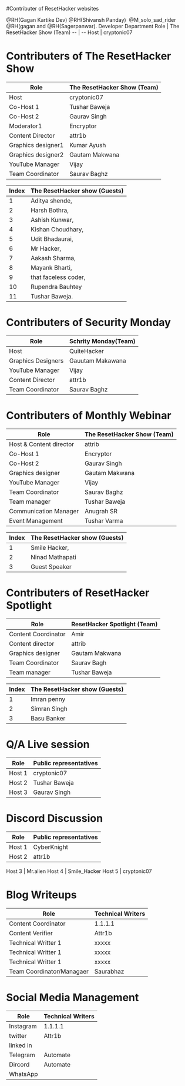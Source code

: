 #Contributer of ResetHacker websites

  @RH(Gagan Kartike Dev)⁩ @⁨RH(Shivansh Panday)⁩ ⁩ @⁨M_solo_sad_rider⁩ @RH(gagan  and @⁨RH(Sagerpanwar)⁩.
Developer Department 
Role | The ResetHacker Show (Team)
-- | --
Host | cryptonic07


# Contributers of The ResetHacker Show

Role | The ResetHacker Show (Team)
-- | --
Host | cryptonic07
Co-Host 1 | Tushar Baweja 
Co-Host 2 | Gaurav Singh
Moderator1 | Encryptor
Content Director | attr1b
Graphics designer1 | Kumar Ayush
Graphics designer2 | Gautam Makwana
YouTube Manager | Vijay
Team Coordinator| Saurav Baghz


Index | The ResetHacker show (Guests)
-- | --
1 | Aditya shende, 
2 | Harsh Bothra, 
3 | Ashish Kunwar, 
4 | Kishan Choudhary, 
5 | Udit Bhadaurai, 
6 | Mr Hacker, 
7 | Aakash Sharma, 
8 | Mayank Bharti, 
9 | that faceless coder, 
10 | Rupendra Bauhtey 
11 | Tushar Baweja.

# Contributers of Security Monday

Role | Schrity Monday(Team)
-- | --
Host | QuiteHacker
Graphics Designers | Gauutam Makawana
YouTube Manager | Vijay
Content Director | attr1b
Team Coordinator| Saurav Baghz


# Contributers of Monthly Webinar 

Role | The ResetHacker Show (Team)
-- | --
Host & Content director | attrib
Co-Host 1 | Encryptor
Co-Host 2 | Gaurav Singh
Graphics designer | Gautam Makwana
YouTube Manager | Vijay
Team Coordinator| Saurav Baghz
Team manager | Tushar Baweja
Communication Manager | Anugrah SR
Event Management| Tushar Varma 


Index | The ResetHacker show (Guests)
-- | --
1 | Smile Hacker, 
2 | Ninad Mathapati 
3 | Guest Speaker


# Contributers of ResetHacker Spotlight 

Role | ResetHacker Spotlight (Team)
-- | --
Content Coordinator| Amir 
Content director | attrib
Graphics designer | Gautam Makwana
Team Coordinator| Saurav Bagh
Team manager | Tushar Baweja

Index | The ResetHacker show (Guests)
-- | --
1 | Imran penny 
2 | Simran Singh
3 | Basu Banker 

# Q/A Live session
Role | Public representatives
-- | --
Host 1 | cryptonic07
Host 2 | Tushar Baweja
Host 3 | Gaurav Singh


# Discord Discussion 
Role | Public representatives
-- | --
Host 1 | CyberKnight
Host 2 | attr1b

Host 3 | Mr.alien
Host 4 | Smile_Hacker
Host 5 | cryptonic07


# Blog Writeups
Role | Technical Writers 
-- | --
Content Coordinator | 1.1.1.1
Content Verifier | Attr1b 
Technical Writter 1 | xxxxx
Technical Writter 1 | xxxxx
Technical Writter 1 | xxxxx
Team Coordinator/Managaer | Saurabhaz


# Social Media Management 
Role | Technical Writers 
-- | --
Instagram | 1.1.1.1
twitter | Attr1b 
linked in |
Telegram | Automate
Dircord | Automate
WhatsApp | 

# 
